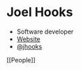 # Joel Hooks

- Software developer
- [Website](https://joelhooks.com/)
- [@jhooks](https://twitter.com/jhooks)

[[People]]

